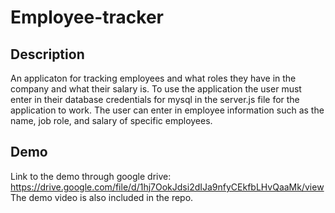 # Employee-tracker

## Description

An applicaton for tracking employees and what roles they have in the company and what their salary is. To use the application the user must enter in their database credentials for mysql in the server.js file for the application to work. The user can enter in employee information such as the name, job role, and salary of specific employees.

## Demo

Link to the demo through google drive:
https://drive.google.com/file/d/1hj7OokJdsi2dIJa9nfyCEkfbLHvQaaMk/view
The demo video is also included in the repo.